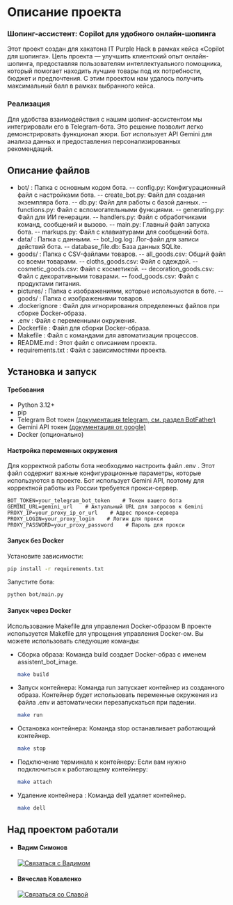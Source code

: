 # Описание проекта
### Шопинг-ассистент: Copilot для удобного онлайн-шопинга
Этот проект создан для хакатона IT Purple Hack в рамках кейса «Copilot для шопинга». Цель проекта — улучшить клиентский опыт онлайн-шопинга, предоставляя пользователям интеллектуального помощника, который помогает находить лучшие товары под их потребности, бюджет и предпочтения. С этим проектом нам удалось получить максимальный балл в рамках выбранного кейса.
### Реализация
Для удобства взаимодействия с нашим шопинг-ассистентом мы интегрировали его в Telegram-бота. Это решение позволит легко демонстрировать функционал жюри. Бот использует API Gemini для анализа данных и предоставления персонализированных рекомендаций.

## Описание файлов
- bot/ : Папка с основным кодом бота.
-- config.py: Конфигурационный файл с настройками бота.
-- create_bot.py: Файл для создания экземпляра бота.
-- db.py: Файл для работы с базой данных.
-- functions.py: Файл с вспомогательными функциями.
-- generating.py: Файл для ИИ генерации.
-- handlers.py: Файл с обработчиками команд, сообщений и вызово.
-- main.py: Главный файл запуска бота.
-- markups.py: Файл с клавиатурами для сообщений бота.
- data/ : Папка с данными.
-- bot_log.log: Лог-файл для записи действий бота.
-- database_file.db: База данных SQLite.
- goods/ : Папка с CSV-файлами товаров.
-- all_goods.csv: Общий файл со всеми товарами.
-- cloths_goods.csv: Файл с одеждой.
-- cosmetic_goods.csv: Файл с косметикой.
-- decoration_goods.csv: Файл с декоративными товарами.
-- food_goods.csv: Файл с продуктами питания.
- pictures/ : Папка с изображениями, которые используются в боте.
-- goods/ : Папка с изображениями товаров.
- .dockerignore : Файл для игнорирования определенных файлов при сборке Docker-образа.
- .env : Файл с переменными окружения.
- Dockerfile : Файл для сборки Docker-образа.
- Makefile : Файл с командами для автоматизации процессов.
- README.md : Этот файл с описанием проекта.
- requirements.txt : Файл с зависимостями проекта.

## Установка и запуск
#### Требования
- Python 3.12+
- pip
- Telegram Bot токен [(документация telegram, см. раздел BotFather)](https://core.telegram.org/bots/features#botfather)
- Gemini API токен [(документация от google)](https://ai.google.dev/gemini-api/docs/api-key?hl=ru)
- Docker (опционально)

#### Настройка переменных окружения
Для корректной работы бота необходимо настроить файл .env . Этот файл содержит важные конфигурационные параметры, которые используются в проекте. Бот использует Gemini API, поэтому для корректной работы из России требуется прокси-сервер.
```env
BOT_TOKEN=your_telegram_bot_token    # Токен вашего бота
GEMINI_URL=gemini_url    # Актуальный URL для запросов к Gemini
PROXY_IP=your_proxy_ip_or_url    # Адрес прокси-сервера
PROXY_LOGIN=your_proxy_login    # Логин для прокси
PROXY_PASSWORD=your_proxy_password    # Пароль для прокси
```

#### Запуск без Docker
Установите зависимости:
```bash
pip install -r requirements.txt
```
Запустите бота:
```bash
python bot/main.py
```

#### Запуск через Docker
Использование Makefile для управления Docker-образом
В проекте используется Makefile для упрощения управления Docker-ом. Вы можете использовать следующие команды:
- Сборка образа:
    Команда build создает Docker-образ с именем assistent_bot_image.
    ```bash
    make build
    ```
- Запуск контейнера:
    Команда run запускает контейнер из созданного образа. Контейнер будет использовать переменные окружения из файла .env и автоматически перезапускаться при падении.
    ```bash
    make run
    ```
- Остановка контейнера:
    Команда stop останавливает работающий контейнер.
    ```bash
    make stop
    ```
- Подключение терминала к контейнеру:
    Если вам нужно подключиться к работающему контейнеру:
    ```bash
    make attach
    ```
- Удаление контейнера :
    Команда dell удаляет контейнер.
    ```bash
    make dell
    ```
## Над проектом работали
- #### Вадим Симонов
    [![Связаться с Вадимом](https://img.shields.io/badge/Telegram-Contact%20Vadim-blue?style=flat-square&logo=telegram)](https://t.me/BigRuPanda)
- #### Вячеслав Коваленко
    [![Связаться со Славой](https://img.shields.io/badge/Telegram-Contact%20Slava-blue?style=flat-square&logo=telegram)](https://t.me/ItzEviLegenD)